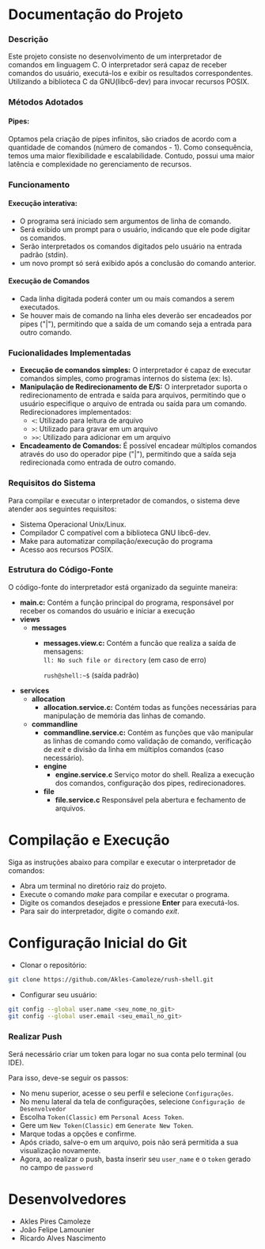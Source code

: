 # Documentação do Projeto
### Descrição
Este projeto consiste no desenvolvimento de um
interpretador de comandos em linguagem C. O
interpretador será capaz de receber comandos
do usuário, executá-los e exibir os resultados
correspondentes. Utilizando a biblioteca C da
GNU(libc6-dev) para invocar recursos POSIX.

### Métodos Adotados
#### Pipes:
Optamos pela criação de pipes infinitos, são criados de acordo
com a quantidade de comandos (número de comandos - 1).
Como consequência, temos uma maior flexibilidade e escalabilidade.
Contudo, possui uma maior latência e complexidade
no gerenciamento de recursos.

### Funcionamento
#### Execução interativa:
* O programa será
  iniciado sem argumentos de linha de comando.
* Será exibido um prompt para o usuário,
  indicando que ele pode digitar os comandos.
* Serão interpretados os comandos digitados
  pelo usuário na entrada padrão (stdin).
* um novo prompt só será exibido após a
  conclusão do comando anterior.

#### Execução de Comandos
* Cada linha digitada poderá conter um ou
  mais comandos a serem executados.
* Se houver mais de comando na linha
  eles deverão ser encadeados por pipes ("|"),
  permitindo que a saída de um comando seja a
  entrada para outro comando.

### Fucionalidades Implementadas
* **Execução de comandos simples:**
  O interpretador é capaz de executar comandos
  simples, como programas internos do sistema
  (ex: ls).
* **Manipulação de Redirecionamento de E/S:**
  O interpretador suporta o redirecionamento
  de entrada e saída para arquivos, permitindo
  que o usuário especifique o arquivo de entrada
  ou saída para um comando. Redirecionadores implementados:
    *  `<`: Utilizado para leitura de arquivo
    *  `>`: Utilizado para gravar em um arquivo
    *  `>>`: Utilizado para adicionar em um arquivo
* **Encadeamento de Comandos:** É possível encadear múltiplos comandos através
  do uso do operador pipe ("|"), permitindo que
  a saída seja redirecionada como entrada de
  outro comando.
### Requisitos do Sistema
Para compilar e executar o interpretador de
comandos, o sistema deve atender aos seguintes
requisitos:
* Sistema Operacional Unix/Linux.
* Compilador C compatível com a biblioteca GNU
  libc6-dev.
* Make para automatizar compilação/execução do programa
* Acesso aos recursos POSIX.
### Estrutura do Código-Fonte
O código-fonte do interpretador está organizado
da seguinte maneira:
* **main.c:** Contém a função principal do
  programa, responsável por receber os comandos do
  usuário e iniciar a execução
* **views**
    * **messages**
        * **messages.view.c:** Contém a funcão que
          realiza a saída de mensagens:  
          `ll: No such file or directory` (em caso de erro)

          `rush@shell:~$` (saída padrão)
* **services**
    * **allocation**
        * **allocation.service.c:** Contém todas
          as funções necessárias para manipulação de
          memória das linhas de comando.
    * **commandline**
        * **commandline.service.c:** Contém as
          funções que vão manipular as linhas de
          comando como validação de comando,
          verificação de *exit* e
          divisão da linha em múltiplos comandos
          (caso necessário).
        * **engine**
            * **engine.service.c**
              Serviço motor do shell. Realiza a execução dos comandos,
              configuração dos pipes, redirecionadores.
        * **file**
            * **file.service.c**
              Responsável pela abertura e fechamento de arquivos.

# Compilação e Execução
Siga as instruções abaixo para compilar e executar
o interpretador de comandos:
* Abra um terminal no diretório raiz do projeto.
* Execute o comando *make* para compilar e executar o programa.
* Digite os comandos desejados e pressione
  **Enter** para executá-los.
* Para sair do interpretador, digite o comando *exit*.

# Configuração Inicial do Git

- Clonar o repositório:
```bash
git clone https://github.com/Akles-Camoleze/rush-shell.git
```
- Configurar seu usuário:
```bash
git config --global user.name <seu_nome_no_git>
git config --global user.email <seu_email_no_git>
```

### Realizar Push

Será necessário criar um token para logar no sua conta pelo terminal (ou IDE).

Para isso, deve-se seguir os passos:

- No menu superior, acesse o seu perfil e selecione `Configurações`.
- No menu lateral da tela de configurações, selecione `Configuração de Desenvolvedor`
- Escolha `Token(Classic)` em `Personal Acess Token`.
- Gere um `New Token(Classic)` em `Generate New Token`.
- Marque todas a opções e confirme.
- Após criado, salve-o em um arquivo, pois não será permitida a sua visualização novamente.
- Agora, ao realizar o push, basta inserir seu `user_name` e o `token` gerado no campo de `password`

# Desenvolvedores

- Akles Pires Camoleze
- João Felipe Lamounier
- Ricardo Alves Nascimento